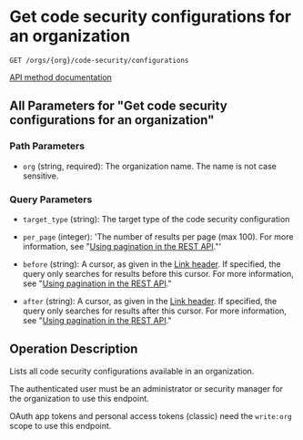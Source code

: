 # Get code security configurations for an organization

`GET /orgs/{org}/code-security/configurations`

[API method documentation](https://docs.github.com/rest/code-security/configurations#get-code-security-configurations-for-an-organization)

## All Parameters for "Get code security configurations for an organization"

### Path Parameters

- `org` (string, required): The organization name. The name is not case sensitive.
### Query Parameters

- `target_type` (string): The target type of the code security configuration
- `per_page` (integer): 'The number of results per page (max 100). For more information, see "[Using pagination in the REST API](https://docs.github.com/rest/using-the-rest-api/using-pagination-in-the-rest-api)."'

- `before` (string): A cursor, as given in the [Link header](https://docs.github.com/rest/guides/using-pagination-in-the-rest-api#using-link-headers). If specified, the query only searches for results before this cursor. For more information, see "[Using pagination in the REST API](https://docs.github.com/rest/using-the-rest-api/using-pagination-in-the-rest-api)."
- `after` (string): A cursor, as given in the [Link header](https://docs.github.com/rest/guides/using-pagination-in-the-rest-api#using-link-headers). If specified, the query only searches for results after this cursor. For more information, see "[Using pagination in the REST API](https://docs.github.com/rest/using-the-rest-api/using-pagination-in-the-rest-api)."

## Operation Description

Lists all code security configurations available in an organization.

The authenticated user must be an administrator or security manager for the organization to use this endpoint.

OAuth app tokens and personal access tokens (classic) need the `write:org` scope to use this endpoint.
